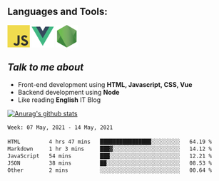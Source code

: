 ## **Languages and Tools:**      
<code><img height="50" src="https://raw.githubusercontent.com/github/explore/80688e429a7d4ef2fca1e82350fe8e3517d3494d/topics/javascript/javascript.png"></code>
<code><img height="50"  src="https://raw.githubusercontent.com/github/explore/80688e429a7d4ef2fca1e82350fe8e3517d3494d/topics/vue/vue.png"></code>
<code><img height="50"  src="https://raw.githubusercontent.com/github/explore/80688e429a7d4ef2fca1e82350fe8e3517d3494d/topics/nodejs/nodejs.png"></code>

## *Talk to me about*
- Front-end development using **HTML, Javascript, CSS, Vue**
- Backend development using **Node**
- Like reading **English** IT Blog    

[![Anurag's github stats](https://github-readme-stats.vercel.app/api?username=qdi5)](https://github.com/anuraghazra/github-readme-stats)    

<!--START_SECTION:waka-->
```text
Week: 07 May, 2021 - 14 May, 2021

HTML         4 hrs 47 mins   ████████████████░░░░░░░░░   64.19 % 
Markdown     1 hr 3 mins     ███▓░░░░░░░░░░░░░░░░░░░░░   14.12 % 
JavaScript   54 mins         ███░░░░░░░░░░░░░░░░░░░░░░   12.21 % 
JSON         38 mins         ██░░░░░░░░░░░░░░░░░░░░░░░   08.53 % 
Other        2 mins          ░░░░░░░░░░░░░░░░░░░░░░░░░   00.64 % 
```
<!--END_SECTION:waka-->
